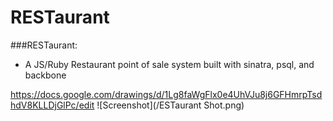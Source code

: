 # RESTaurant
###RESTaurant:
- A JS/Ruby Restaurant point of sale system built with sinatra, psql, and backbone

https://docs.google.com/drawings/d/1Lg8faWgFlx0e4UhVJu8j6GFHmrpTsdhdV8KLLDjGlPc/edit
![Screenshot](/ESTaurant Shot.png)

